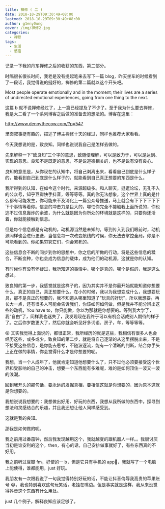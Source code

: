 ```yaml
---
title: 禅修 ( 二 )
date: 2018-10-29T09:30:49+08:00
lastmod: 2018-10-29T09:30:49+08:00
author: g1eny0ung
cover: /img/禅修2.jpg
categories:
  - 禅修
tags:
  - 生活
  - 感悟
---
```


记录一下我的丹东禅修之后的收获的东西，第二部分。

<!--more-->

时隔很长很长时间，我老是没有提起笔来去写下一篇 blog，昨天坐车的时候看到了一段话，我觉得说的挺好的，禅修的第二篇就以这个开头吧。

Most people operate emotionally and in the moment; their lives are a series of undirected emotional experiences, going from one thing to the next.

这篇 b 就不说禅修经过了，上一篇已经提及了不少了。至于我为什么要去禅修，我是大二看了一个系列博客之后做的准备去的想法的。博客在这里：

http://www.dennythecow.com/?p=547

里面叙事挺有趣的，描述了博主禅修十天的经过，同样也推荐大家看看。

今天我想说的是，致良知。同样也说说我自己是怎样去做的。

先来解释一下“致良知”三个字的意思，致随便理解，可以是致力于，可以是达到、实现的意思。良知不是既定的意思，不是说道德相关的，也不是说有没有良心。

良知的意思是，从你现在的认知中，将自己剥离出来，看看自己到底是什么样子的，能看到自己到底是什么样子的，就能看到自己真正想要的东西是什么。

我所得到的认知，在如今这个时代，来源超级多。和人聊天，逛逛论坛，无孔不入的公众号，知乎豆瓣快手抖音，等等等等。真的你无法想象，这个世界上真的是什么都有可能发生，你可能来不及消化上一篇公众号推送，马上就会有下下下下下下下个事情等着你。信息的冲击力是巨大的，哪怕你完全不接触我上面所说的，你也逃不过信息轰炸的余波，为什么就是因为你所处的环境就是这样的，只要你还活着，你就能接触到信息。

但是每个信息都是有动机的，动机源当然是未知的，等到传入到我们眼前时，动机源同样也会进行更迭，当信息每一次改变航线的时候，你无法去掌控全局，你是不可能看到的。你如果穷究它们，你会累死的。

这些信息会不断的同步到你的思想中，你之后的所做的行动，将是这些信息的糅合，不断变种，你也会成为信息的载体，成为他们的动机源，这就是你的认知。

有时候你有没有怀疑过，我所知道的事情中，哪个是真的，哪个是假的，我是这么想过。

致良知的第一步，我感觉就是这样子的，因为其实并不是你最开始就能知道你想要什么，真正的自己，真正想要什么。在小的时候，我以为我想变成什么，我想要玩具，那不是真正的想要的，我不知道从哪里知道了“玩具的好玩”，所以我想要。再长大一点，还有很多人可能会告诉我们，你该如何如何做，但是我并不能分辨出这些的动机，You have to，你只能做，你以为那就是你想要的。等到我大学了，我“自由”了，同样我也迷失了，我发现现在我终于可以有机会活成别人期待的样子了。之后你岁数更大了，然后你就会听见好多词语，房子，车，等等等等。

😝 其实我觉得上面说的，都很正常，我所经历的就是这些，我相信有很多人也会经历这些，或多或少。致良知的第二步，就是将自己逐渐的从这里摆脱出来，不是不接受这些信息，是你能去思考，不随波逐流，能有一个清晰的判断，结合你手头上正在做的事情，你会觉得什么才是你想要的呢。

我想，当一个人成年了，他就肯定知道他想要什么了，只不过他必须要接受这个世界和受影响的自己的冲击，想要一个东西能有多难呢，难的是如何顶住一波又一波的浪潮。

回到我开头的那句话，要永远的发掘真相，要相信这就是你想要的，因为原本这就是你想要的。

我想说说我想要的：我想做出好用、好玩的东西，我想从我所做的东西中，探寻到想法和灵感结合的乐趣，并且我还想让他人同样感受到。

这就是我的良知。

那我是如何做的呢。

我之前用过番茄钟，然后我发现越用这个，我就越变的跟机器人一样。。我很讨厌当初是谁安利的这个，then，有心的话，自己安排做事就好了，有些东西真的不好用。

我之前听过豆瓣 fm，好使的一 b，但是它只有手机的 app🙁，我就写了一个电脑上能使得，谁都能用，just 好玩。

我朋友有一次跟我说了一句我觉得特别好玩的话，不能让抖音侮辱我高贵的苹果账号 😂，我也特别喜欢这句玩笑话，老挂在嘴边。但是事实就是这样，我从来没觉得抖音这个东西有什么用处。

just 几个例子，解释良知应该足够了。
